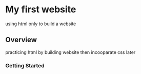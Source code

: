# My first website

using html only to build a website

## Overview

practicing html by building website then incooparate css later

### Getting Started

